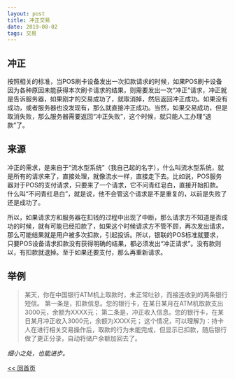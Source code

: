 ```yaml
---
layout: post
title: 冲正交易
date: 2019-08-02
tags: 交易
---
```


## 冲正
按照相关的标准，当POS刷卡设备发出一次扣款请求的时候，如果POS刷卡设备因为各种原因未能获得本次刷卡请求的结果，则需要发出一次“冲正”请求，冲正就是告诉服务器，如果刚才的交易成功了，就取消掉，然后返回冲正成功。如果没有成功，或者服务器也没发现有，那么就直接冲正成功。当然，如果交易成功，但是取消失败，那么服务器需要返回“冲正失败”，这个时候，就只能人工办理“退款”了。

## 来源
冲正的需求，是来自于“流水型系统”（我自己起的名字），什么叫流水型系统，就是所有的请求来了，直接处理，就像流水一样，直接走下去。比如说，POS服务器对于POS的支付请求，只要来了一个请求，它不问青红皂白，直接开始扣款。什么叫“不问青红皂白”，就是说，他不会管这个请求是不是重复的，以前是失败了还是成功了。  

所以，如果请求方和服务器在扣钱的过程中出现了中断，那么请求方不知道是否成功的时候，就有可能已经扣款了，如果这个时候请求方不管不顾，再次发出请求，那么可能结果就是用户被多次扣款，引起投诉。所以，银联的POS标准就要求，只要POS设备请求扣款没有获得明确的结果，都必须发出“冲正请求”。没有款则以，有扣款就退掉。至于如果还要支付，那么再重新请求。

## 举例
>某天，你在中国银行ATM机上取款时，未正常吐钞，而接连收到的两条银行短信。
>第一条是，扣款信息。您的银行卡，在某日某月在ATM机取款支出3000元，余额为XXXX元；
>第二条是，冲正收入信息。您的银行卡，在某日某月冲正收入3000元，余额为XXXX元；
>这个情况，可以理解为：持卡人在进行相关交易操作后，取款的行为未能完成，但显示已扣款，随后银行做了更正分录，自动将储户余额加回去了。

_细小之处，也能进步。_

[<< 回首页](..)